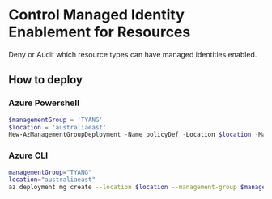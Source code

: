 # Control Managed Identity Enablement for Resources

Deny or Audit which resource types can have managed identities enabled.

## How to deploy

### Azure Powershell

```powershell
$managementGroup = 'TYANG'
$location = 'australiaeast'
New-AzManagementGroupDeployment -Name policyDef -Location $location -ManagementGroupId $managementGroup -TemplateFile .\main.bicep

```

### Azure CLI

```bash
managementGroup="TYANG"
location="australiaeast"
az deployment mg create --location $location --management-group $managementGroup --template-file ./main.bicep
```
